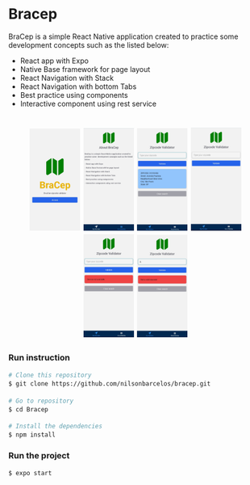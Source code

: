 # Bracep
BraCep is a simple React Native application created to practice some development concepts such as the listed below:

- React app with Expo
- Native Base framework for page layout
- React Navigation with Stack
- React Navigation with bottom Tabs
- Best practice using components
- Interactive component using rest service

<h1 align="center">
    <img alt="Home" title="Home" src=".images/bracep_home.jpg" width="100px" />
    <img alt="Home" title="Home" src=".images/bracep_about.jpg" width="100px" />
    <img alt="Home" title="Home" src=".images/bracep_result.jpg" width="100px" />
    <img alt="Home" title="Home" src=".images/bracep_search.jpg" width="100px" />
    <img alt="Home" title="Home" src=".images/bracep_service.jpg" width="100px" />
    <img alt="Home" title="Home" src=".images/bracep_validation.jpg" width="100px" />
</h1>


### Run instruction

```bash
# Clone this repository
$ git clone https://github.com/nilsonbarcelos/bracep.git

# Go to repository
$ cd Bracep

# Install the dependencies
$ npm install
```

### Run the project

```bash
$ expo start
```
